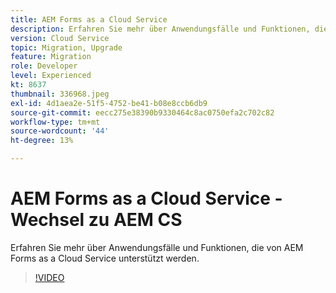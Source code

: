 ```yaml
---
title: AEM Forms as a Cloud Service
description: Erfahren Sie mehr über Anwendungsfälle und Funktionen, die von AEM Forms as a Cloud Service unterstützt werden.
version: Cloud Service
topic: Migration, Upgrade
feature: Migration
role: Developer
level: Experienced
kt: 8637
thumbnail: 336968.jpeg
exl-id: 4d1aea2e-51f5-4752-be41-b08e8ccb6db9
source-git-commit: eecc275e38390b9330464c8ac0750efa2c702c82
workflow-type: tm+mt
source-wordcount: '44'
ht-degree: 13%

---
```


# AEM Forms as a Cloud Service - Wechsel zu AEM CS

Erfahren Sie mehr über Anwendungsfälle und Funktionen, die von AEM Forms as a Cloud Service unterstützt werden.

>[!VIDEO](https://video.tv.adobe.com/v/336968?quality=12&learn=on)
